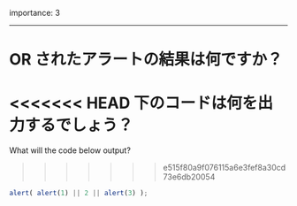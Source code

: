 importance: 3

---

# OR されたアラートの結果は何ですか？

<<<<<<< HEAD
下のコードは何を出力するでしょう？
=======
What will the code below output?
>>>>>>> e515f80a9f076115a6e3fef8a30cd73e6db20054

```js
alert( alert(1) || 2 || alert(3) );
```
